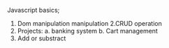 Javascript basics;
1. Dom manipulation
manipulation
2.CRUD operation
3. Projects:
   a. banking system
   b. Cart management
4. Add or substract